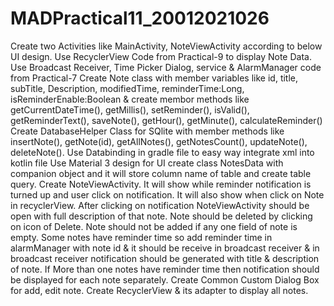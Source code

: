 # MADPractical11_20012021026
Create two Activities like MainActivity, NoteViewActivity according to below UI design.
Use RecyclerView Code from Practical-9 to display Note Data.
Use Broadcast Receiver, Time Picker Dialog, service & AlarmManager code from Practical-7
Create Note class with member variables like id, title, subTitle, Description, modifiedTime, reminderTime:Long, isReminderEnable:Boolean & create membor methods like getCurrentDateTime(), getMillis(), setReminder(), isValid(), getReminderText(), saveNote(), getHour(), getMinute(), calculateReminder() 
Create DatabaseHelper Class for SQlite with member methods like insertNote(), getNote(id), getAllNotes(), getNotesCount(), updateNote(), deleteNote().
Use Databinding in gradle file to easy way integrate xml into kotlin file
Use Material 3 design for UI
create class NotesData with companion object and it will store column name of table and create table query.
Create NoteViewActivity. It will show while reminder notification is turned up and user click on notification. It will also show when click on Note in recyclerView. After clicking on notification NoteViewActivity should be open with full description of that note. 
Note should be deleted by clicking on icon of Delete. Note should not be added if any one field of note is empty.
Some notes have reminder time so add reminder time in alarmManager with note id & it should be receive in broadcast receiver & in broadcast receiver notification should be generated with title & description of note.
If More than one notes have reminder time then notification should be displayed for each note separately.
Create Common Custom Dialog Box for add, edit note.
Create RecyclerView & its adapter to display all notes.

